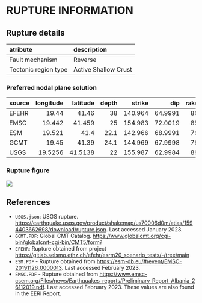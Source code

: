 # RUPTURE INFORMATION
    
## Rupture details

| atribute             | description          |
|:---------------------|:---------------------|
| Fault mechanism       | Reverse              |
| Tectonic region type | Active Shallow Crust |

### Preferred nodal plane solution

| source   |   longitude |   latitude |   depth |   strike |     dip |   rake |   mag |
|:---------|------------:|-----------:|--------:|---------:|--------:|-------:|------:|
| EFEHR    |     19.44   |    41.46   |    38   |  140.964 | 64.9991 |     80 |   6.4 |
| EMSC     |     19.442  |    41.459  |    25   |  154.983 | 72.0019 |     85 |   6.3 |
| ESM      |     19.521  |    41.4    |    22.1 |  142.966 | 68.9991 |     79 |   6.4 |
| GCMT     |     19.45   |    41.39   |    24.1 |  144.969 | 67.9998 |     79 |   6.4 |
| USGS     |     19.5256 |    41.5138 |    22   |  155.987 | 62.9984 |     89 |   6.4 |

### Rupture figure

![](earthquake_ruptures.png)

## References

- `USGS.json`: USGS rupture. https://earthquake.usgs.gov/product/shakemap/us70006d0m/atlas/1594403662698/download/rupture.json. Last accessed January 2023.
- `GCMT.PDF`: Global CMT Catalog. https://www.globalcmt.org/cgi-bin/globalcmt-cgi-bin/CMT5/form?
- `EFEHR`: Rupture obtained from project https://gitlab.seismo.ethz.ch/efehr/esrm20_scenario_tests/-/tree/main
- `ESM.PDF` - Rupture obtained from https://esm-db.eu/#/event/EMSC-20191126_0000013. Last accessed February 2023.
- `EMSC.PDF` - Rupture obtained from https://www.emsc-csem.org/Files/news/Earthquakes_reports/Preliminary_Report_Albania_26112019.pdf. Last accessed February 2023. These values are also found in the EERI Report.




